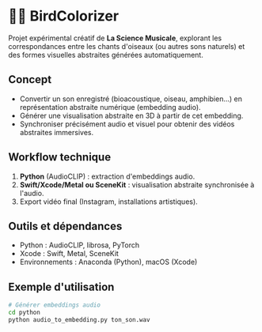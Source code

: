 # 🦜🎨 BirdColorizer

Projet expérimental créatif de **La Science Musicale**, explorant les correspondances entre les chants d'oiseaux (ou autres sons naturels) et des formes visuelles abstraites générées automatiquement.

## Concept

- Convertir un son enregistré (bioacoustique, oiseau, amphibien…) en représentation abstraite numérique (embedding audio).
- Générer une visualisation abstraite en 3D à partir de cet embedding.
- Synchroniser précisément audio et visuel pour obtenir des vidéos abstraites immersives.

## Workflow technique

1. **Python** (AudioCLIP) : extraction d'embeddings audio.
2. **Swift/Xcode/Metal ou SceneKit** : visualisation abstraite synchronisée à l'audio.
3. Export vidéo final (Instagram, installations artistiques).

## Outils et dépendances

- Python : AudioCLIP, librosa, PyTorch
- Xcode : Swift, Metal, SceneKit
- Environnements : Anaconda (Python), macOS (Xcode)

## Exemple d'utilisation

```bash
# Générer embeddings audio
cd python
python audio_to_embedding.py ton_son.wav
